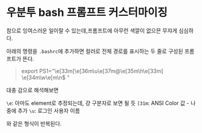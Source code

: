 # 우분투 bash 프롬프트 커스터마이징

참으로 잉여스러운 일이랄 수 있는데,프롬프트에 아무런 색깔이 없으믄 무쟈게 심심하다.

아래의 명령을 `.bashrc`에 추가하면 컬러로 전체 경로를 표시하는 두 줄로 구성된 프롬프트가 뜬다.

>export PS1="\e[33m[\e[36m\u\e[37m@\e[35m\h\e[33m] \e[34m\w\e[m\n\$ "

대충 감으로 해석해보면

`\e`: 아마도 element로 추정되는데, 걍 구분자로 보면 될 듯
`[31m`: ANSI Color 값 - 나중에 추가
`\u`: 로그인 사용자 이름

와 같은 형식이 반복된다.

